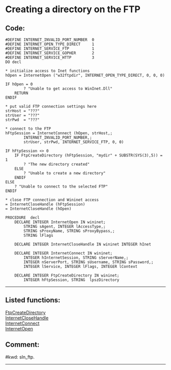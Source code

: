 <link rel="stylesheet" type="text/css" href="../css/win32api.css">  
<link rel="stylesheet" href="https://cdnjs.cloudflare.com/ajax/libs/font-awesome/4.7.0/css/font-awesome.min.css">

# Creating a directory on the FTP

## Code:
```foxpro  
#DEFINE INTERNET_INVALID_PORT_NUMBER  0
#DEFINE INTERNET_OPEN_TYPE_DIRECT     1
#DEFINE INTERNET_SERVICE_FTP          1
#DEFINE INTERNET_SERVICE_GOPHER       2
#DEFINE INTERNET_SERVICE_HTTP         3
DO decl

* initialize access to Inet functions
hOpen = InternetOpen ("w32ftpdir", INTERNET_OPEN_TYPE_DIRECT, 0, 0, 0)

IF hOpen = 0
		? "Unable to get access to WinInet.Dll"
	RETURN
ENDIF

* put valid FTP connection settings here
strHost = "???"
strUser = "???"
strPwd  = "???"

* connect to the FTP
hFtpSession = InternetConnect (hOpen, strHost,;
		INTERNET_INVALID_PORT_NUMBER,;
		strUser, strPwd, INTERNET_SERVICE_FTP, 0, 0)

IF hFtpSession <> 0
	IF FtpCreateDirectory (hFtpSession, "mydir" + SUBSTR(SYS(3),5)) = 1
		? "The new directory created"
	ELSE
		? "Unable to create a new directory"
	ENDIF
ELSE
	? "Unable to connect to the selected FTP"
ENDIF

* close FTP connection and Wininet access
= InternetCloseHandle (hFtpSession)
= InternetCloseHandle (hOpen)

PROCEDURE  decl
	DECLARE INTEGER InternetOpen IN wininet;
		STRING sAgent, INTEGER lAccessType,;
		STRING sProxyName, STRING sProxyBypass,;
		STRING lFlags
	
	DECLARE INTEGER InternetCloseHandle IN wininet INTEGER hInet

	DECLARE INTEGER InternetConnect IN wininet;
		INTEGER hInternetSession, STRING sServerName,;
		INTEGER nServerPort, STRING sUsername, STRING sPassword,;
		INTEGER lService, INTEGER lFlags, INTEGER lContext

	DECLARE INTEGER FtpCreateDirectory IN wininet;
		INTEGER hFtpSession, STRING  lpszDirectory  
```  
***  


## Listed functions:
[FtpCreateDirectory](../libraries/wininet/FtpCreateDirectory.md)  
[InternetCloseHandle](../libraries/wininet/InternetCloseHandle.md)  
[InternetConnect](../libraries/wininet/InternetConnect.md)  
[InternetOpen](../libraries/wininet/InternetOpen.md)  

## Comment:
  
  
#kwd: sln_ftp.  
  
***  

